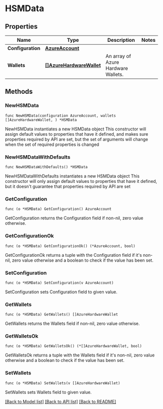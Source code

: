 # HSMData

## Properties

Name | Type | Description | Notes
------------ | ------------- | ------------- | -------------
**Configuration** | [**AzureAccount**](AzureAccount.md) |  | 
**Wallets** | [**[]AzureHardwareWallet**](AzureHardwareWallet.md) | An array of Azure Hardware Wallets. | 

## Methods

### NewHSMData

`func NewHSMData(configuration AzureAccount, wallets []AzureHardwareWallet, ) *HSMData`

NewHSMData instantiates a new HSMData object
This constructor will assign default values to properties that have it defined,
and makes sure properties required by API are set, but the set of arguments
will change when the set of required properties is changed

### NewHSMDataWithDefaults

`func NewHSMDataWithDefaults() *HSMData`

NewHSMDataWithDefaults instantiates a new HSMData object
This constructor will only assign default values to properties that have it defined,
but it doesn't guarantee that properties required by API are set

### GetConfiguration

`func (o *HSMData) GetConfiguration() AzureAccount`

GetConfiguration returns the Configuration field if non-nil, zero value otherwise.

### GetConfigurationOk

`func (o *HSMData) GetConfigurationOk() (*AzureAccount, bool)`

GetConfigurationOk returns a tuple with the Configuration field if it's non-nil, zero value otherwise
and a boolean to check if the value has been set.

### SetConfiguration

`func (o *HSMData) SetConfiguration(v AzureAccount)`

SetConfiguration sets Configuration field to given value.


### GetWallets

`func (o *HSMData) GetWallets() []AzureHardwareWallet`

GetWallets returns the Wallets field if non-nil, zero value otherwise.

### GetWalletsOk

`func (o *HSMData) GetWalletsOk() (*[]AzureHardwareWallet, bool)`

GetWalletsOk returns a tuple with the Wallets field if it's non-nil, zero value otherwise
and a boolean to check if the value has been set.

### SetWallets

`func (o *HSMData) SetWallets(v []AzureHardwareWallet)`

SetWallets sets Wallets field to given value.



[[Back to Model list]](../README.md#documentation-for-models) [[Back to API list]](../README.md#documentation-for-api-endpoints) [[Back to README]](../README.md)


